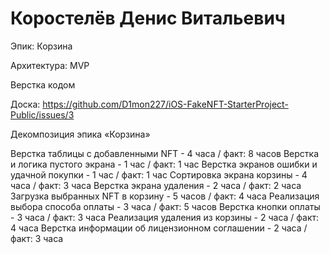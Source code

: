 #  Коростелёв Денис Витальевич

Эпик: Корзина

Архитектура: MVP

Верстка кодом

Доска: https://github.com/D1mon227/iOS-FakeNFT-StarterProject-Public/issues/3

Декомпозиция эпика «Корзина»

Верстка таблицы с добавленными NFT - 4 часа / факт: 8 часов
Верстка и логика пустого экрана - 1 час / факт: 1 час
Верстка экранов ошибки и удачной покупки - 1 час / факт: 1 час
Сортировка экрана корзины - 4 часа / факт: 3 часа
Верстка экрана удаления - 2 часа / факт: 2 часа 
Загрузка выбранных NFT в корзину - 5 часов / факт: 4 часа
Реализация выбора способа оплаты - 3 часа / факт: 5 часов
Верстка кнопки оплаты - 3 часа / факт: 3 часа
Реализация удаления из корзины - 2 часа / факт: 4 часа
Верстка информации об лицензионном соглашении - 2 часа / факт: 3 часа

